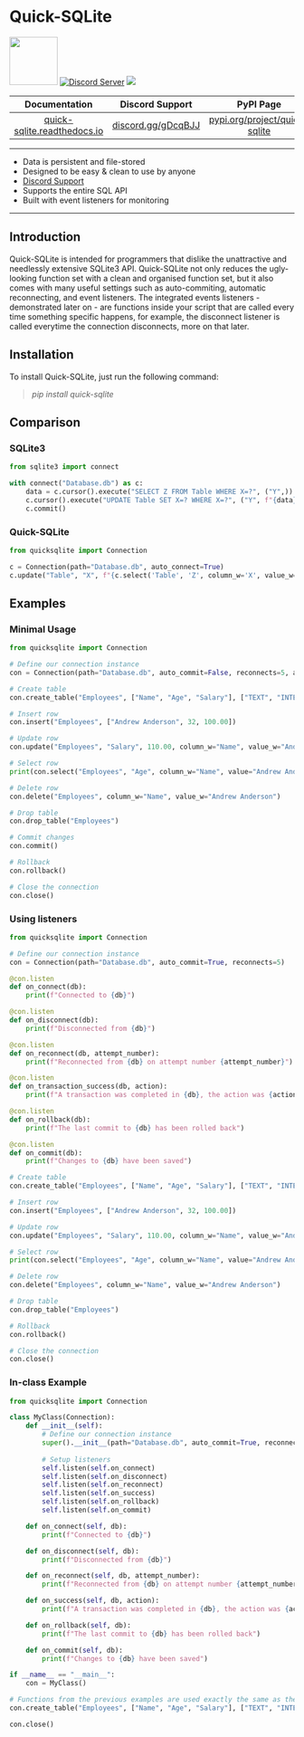# Quick-SQLite

<div>
  <p>
    <a href="https://www.patreon.com/join/JackTEK?" data-patreon-widget-type="become-patron-button"><img src="https://c5.patreon.com/external/logo/become_a_patron_button@2x.png" width="85"></a>
    <a href="https://discord.gg/gDcqBJJ"><img src="https://discordapp.com/api/guilds/499602039232397343/embed.png" alt="Discord Server" /></a>
    <a href="https://GitHub.com/MilaBot/Quick-SQLite/stargazers/"><img src="https://img.shields.io/github/stars/MilaBot/Quick-SQLite.svg?style=social&label=Star"></a>
  </p>
    

| Documentation | Discord Support | PyPI Page | Dependants |
| :---: | :---: | :---: | :---: |
| [quick-sqlite.readthedocs.io](https://quick-sqlite.readthedocs.io/en) | [discord.gg/gDcqBJJ](https://discord.gg/gDcqBJJ) | [pypi.org/project/quick-sqlite](https://pypi.org/project/quick-sqlite) | [github.com/MilaBot/Quick-SQLite/network/dependents](https://github.com/MilaBot/Quick-SQLite/network/dependents)

</div>

___

- Data is persistent and file-stored
- Designed to be easy & clean to use by anyone
- [Discord Support](https://discord.gg/gDcqBJJ)
- Supports the entire SQL API
- Built with event listeners for monitoring

---

## Introduction

Quick-SQLite is intended for programmers that dislike the unattractive and needlessly extensive SQLite3 API. Quick-SQLite not only reduces the ugly-looking function set with a clean and organised function set, but it also comes with many useful settings such as auto-commiting, automatic reconnecting, and event listeners. The integrated events listeners - demonstrated later on - are functions inside your script that are called every time something specific happens, for example, the disconnect listener is called everytime the connection disconnects, more on that later.

## Installation

To install Quick-SQLite, just run the following command:

> *pip install quick-sqlite*

## Comparison

### SQLite3

```python
from sqlite3 import connect

with connect("Database.db") as c:
    data = c.cursor().execute("SELECT Z FROM Table WHERE X=?", ("Y",)).fetchone()[0]
    c.cursor().execute("UPDATE Table SET X=? WHERE X=?", ("Y", f"{data}Y"))
    c.commit()
```

### Quick-SQLite

```python
from quicksqlite import Connection

c = Connection(path="Database.db", auto_connect=True)
c.update("Table", "X", f"{c.select('Table', 'Z', column_w='X', value_w='Y')[0]}Y")
```

## Examples

### Minimal Usage

```python
from quicksqlite import Connection

# Define our connection instance
con = Connection(path="Database.db", auto_commit=False, reconnects=5, auto_connect=True)

# Create table
con.create_table("Employees", ["Name", "Age", "Salary"], ["TEXT", "INTEGER", "REAL"])

# Insert row
con.insert("Employees", ["Andrew Anderson", 32, 100.00])

# Update row
con.update("Employees", "Salary", 110.00, column_w="Name", value_w="Andrew Anderson")

# Select row
print(con.select("Employees", "Age", column_w="Name", value="Andrew Anderson", fetchall=False, random=False, limit=1))

# Delete row
con.delete("Employees", column_w="Name", value_w="Andrew Anderson")

# Drop table
con.drop_table("Employees")

# Commit changes
con.commit()

# Rollback
con.rollback()

# Close the connection
con.close()
```

### Using listeners

```python
from quicksqlite import Connection

# Define our connection instance
con = Connection(path="Database.db", auto_commit=True, reconnects=5)

@con.listen
def on_connect(db):
    print(f"Connected to {db}")

@con.listen
def on_disconnect(db):
    print(f"Disconnected from {db}")

@con.listen
def on_reconnect(db, attempt_number):
    print(f"Reconnected from {db} on attempt number {attempt_number}")

@con.listen
def on_transaction_success(db, action):
    print(f"A transaction was completed in {db}, the action was {action}")

@con.listen
def on_rollback(db):
    print(f"The last commit to {db} has been rolled back")

@con.listen
def on_commit(db):
    print(f"Changes to {db} have been saved")

# Create table
con.create_table("Employees", ["Name", "Age", "Salary"], ["TEXT", "INTEGER", "REAL"])

# Insert row
con.insert("Employees", ["Andrew Anderson", 32, 100.00])

# Update row
con.update("Employees", "Salary", 110.00, column_w="Name", value_w="Andrew Anderson")

# Select row
print(con.select("Employees", "Age", column_w="Name", value="Andrew Anderson", fetchall=False, random=False, limit=1))

# Delete row
con.delete("Employees", column_w="Name", value_w="Andrew Anderson")

# Drop table
con.drop_table("Employees")

# Rollback
con.rollback()

# Close the connection
con.close()
```

### In-class Example

```python
from quicksqlite import Connection

class MyClass(Connection):
    def __init__(self):
        # Define our connection instance
        super().__init__(path="Database.db", auto_commit=True, reconnects=5)
        
        # Setup listeners
        self.listen(self.on_connect)
        self.listen(self.on_disconnect)
        self.listen(self.on_reconnect)
        self.listen(self.on_success)
        self.listen(self.on_rollback)
        self.listen(self.on_commit)

    def on_connect(self, db):
        print(f"Connected to {db}")

    def on_disconnect(self, db):
        print(f"Disconnected from {db}")

    def on_reconnect(self, db, attempt_number):
        print(f"Reconnected from {db} on attempt number {attempt_number}")

    def on_success(self, db, action):
        print(f"A transaction was completed in {db}, the action was {action}")

    def on_rollback(self, db):
        print(f"The last commit to {db} has been rolled back")

    def on_commit(self, db):
        print(f"Changes to {db} have been saved")

if __name__ == "__main__":
    con = MyClass()

# Functions from the previous examples are used exactly the same as they are here, for example:
con.create_table("Employees", ["Name", "Age", "Salary"], ["TEXT", "INTEGER", "REAL"])

con.close()
```

